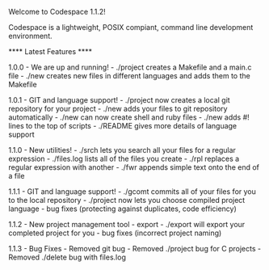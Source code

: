 Welcome to Codespace 1.1.2!

Codespace is a lightweight, POSIX compiant, command line development environment.

**** Latest  Features ****

1.0.0 - We are up and running!
	- ./project creates a Makefile and a main.c file
	- ./new creates new files in different languages and adds them to the Makefile
 
1.0.1 - GIT and language support!
	- ./project now creates a local git repository for your project
	- ./new adds your files to git repository automatically
	- ./new can now create shell and ruby files
	- ./new adds #! lines to the top of scripts
	- ./README gives more details of language support

1.1.0 - New utilities!
	- ./srch lets you search all your files for a regular expression
	- ./files.log lists all of the files you create
	- ./rpl replaces a regular expression with another
	- ./fwr appends simple text onto the end of a file 

1.1.1 - GIT and language support!
	- ./gcomt commits all of your files for you to the local repository
	- ./project now lets you choose compiled project language
	- bug fixes (protecting against duplicates, code efficiency)

1.1.2 - New project management tool - export
	- ./export will export your completed project for you
	- bug fixes (incorrect project naming)

1.1.3 - Bug Fixes
	- Removed git bug
	- Removed ./project bug for C projects
	- Removed ./delete bug with files.log
